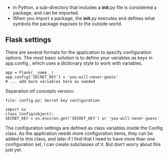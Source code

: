* In Python, a sub-directory that includes a __init__.py
file is considered a package, and can be imported.
* When you import a package, the __init__.py
executes and defines what symbols the package exposes to the outside world.


## Flask settings

There are several formats for the application to specify configuration options. The most basic
solution is to define your variables as keys in app.config , which uses a dictionary style to
work with variables.

```flask
app = Flask(__name__)
app.config['SECRET_KEY'] = 'you-will-never-guess'
# ... add more variables here as needed
```


Separation oif concepts version:

```
file: config.py: Secret key configuration

import os
class Config(object):
SECRET_KEY = os.environ.get('SECRET_KEY') or 'you-will-never-guess'
```

The configuration settings are defined as class variables inside the Config
class. As the application needs more configuration items, they can be added to this class, and later if I find that I need to have more than one configuration set, I can create subclasses of it.
But don’t worry about this just yet.

